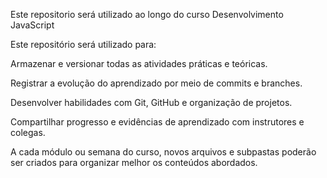 Este repositorio será utilizado ao longo do curso Desenvolvimento JavaScript

Este repositório será utilizado para:

Armazenar e versionar todas as atividades práticas e teóricas.

Registrar a evolução do aprendizado por meio de commits e branches.

Desenvolver habilidades com Git, GitHub e organização de projetos.

Compartilhar progresso e evidências de aprendizado com instrutores e colegas.

A cada módulo ou semana do curso, novos arquivos e subpastas poderão ser criados para organizar melhor os conteúdos abordados.
